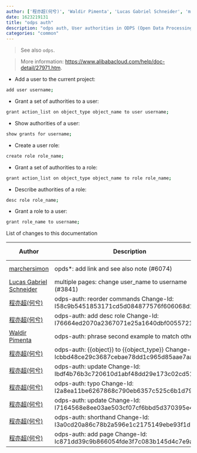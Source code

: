 ```yaml
---
author: ['程亦超(何兮)', 'Waldir Pimenta', 'Lucas Gabriel Schneider', 'marchersimon']
date: 1623219131
title: "odps auth"
description: "odps auth, User authorities in ODPS (Open Data Processing Service)."
categories: "common"
---
```

> See also `odps`.

> More information: <https://www.alibabacloud.com/help/doc-detail/27971.htm>.

- Add a user to the current project:

```bash
add user username;
```

- Grant a set of authorities to a user:

```bash
grant action_list on object_type object_name to user username;
```

- Show authorities of a user:

```bash
show grants for username;
```

- Create a user role:

```bash
create role role_name;
```

- Grant a set of authorities to a role:

```bash
grant action_list on object_type object_name to role role_name;
```

- Describe authorities of a role:

```bash
desc role role_name;
```

- Grant a role to a user:

```bash
grant role_name to username;
```
List of changes to this documentation


Author | Description | ISO 8601 Date | GitHub link
------|-----|-----|-----
[marchersimon](mailto:50295997+marchersimon@users.noreply.github.com) | opds*: add link and see also note (#6074) | 2021-06-09T08:12:11 | [b139da2bb6f8](https://github.com/tldr-pages/tldr/commit/b139da2bb6f8c8cb24c1948278fdd6247ec7ffd3)
[Lucas Gabriel Schneider](mailto:lucas.schneider@sap.com) | multiple pages: change user_name to username (#3841) | 2020-02-08T19:56:05 | [26e019b295f1](https://github.com/tldr-pages/tldr/commit/26e019b295f1782e6dd695b03108f061946327e8)
[程亦超(何兮)](mailto:yichao.cheng@alibaba-inc.com) | odps-auth: reorder commands Change-Id: I58c9b5451853171cd5d084877576f606068d1984 | 2016-05-16T09:17:01 | [b75e25a7fb6e](https://github.com/tldr-pages/tldr/commit/b75e25a7fb6ef0e70e0ebed63583703fb88a6811)
[程亦超(何兮)](mailto:yichao.cheng@alibaba-inc.com) | odps-auth: add desc role Change-Id: I76664ed2070a2367071e25a1640dbf0055721ae6 | 2016-05-16T03:43:04 | [e9fe30d3293f](https://github.com/tldr-pages/tldr/commit/e9fe30d3293f1446f79e1a879b0ce05e01f12150)
[Waldir Pimenta](mailto:waldyrious@gmail.com) | odps-auth: phrase second example to match others | 2016-05-15T12:45:33 | [3d8326e4dd57](https://github.com/tldr-pages/tldr/commit/3d8326e4dd570e13f8e9861ade79a6baaf70fc04)
[程亦超(何兮)](mailto:yichao.cheng@alibaba-inc.com) | odps-auth: {{object}} to {{object_type}} Change-Id: Icbbd48ce29c3687cebae78dd1c965d85aae7aae1 | 2016-05-15T04:56:50 | [443a206d19c8](https://github.com/tldr-pages/tldr/commit/443a206d19c8805eab2bc461a923b3b17410ae69)
[程亦超(何兮)](mailto:yichao.cheng@alibaba-inc.com) | odps-auth: update Change-Id: Ibdf4b76b3c720610d1abf48dd29e173c02cd51f4 | 2016-05-14T05:20:48 | [e3e486e0802d](https://github.com/tldr-pages/tldr/commit/e3e486e0802d3a29c2882376649b3316f457e654)
[程亦超(何兮)](mailto:yichao.cheng@alibaba-inc.com) | odps-auth: typo Change-Id: I2a8ea11be6267868c790eb6357c525c6b1d79715 | 2016-05-12T15:20:57 | [df4710948162](https://github.com/tldr-pages/tldr/commit/df4710948162b15e4cb921617e78cdbdc06cadb7)
[程亦超(何兮)](mailto:yichao.cheng@alibaba-inc.com) | odps-auth: update Change-Id: I7164568e8ee03ae503cf07cf6bbd5d370395e428 | 2016-05-12T15:19:55 | [18d901ba4662](https://github.com/tldr-pages/tldr/commit/18d901ba4662c774c40bc5817ff9cc39dc06a371)
[程亦超(何兮)](mailto:yichao.cheng@alibaba-inc.com) | odps-auth: shorthand Change-Id: I3a0cd20a86c78b2a596e1c2175149ebe93f1d5e1 | 2016-05-12T15:08:15 | [995fa026310e](https://github.com/tldr-pages/tldr/commit/995fa026310e90d93534c875cbbc4f4f673f3783)
[程亦超(何兮)](mailto:yichao.cheng@alibaba-inc.com) | odps-auth: add page Change-Id: Ic871dd39c9b866054fde3f7c083b145d4c7e9a72 | 2016-05-12T15:05:53 | [b67da53549b5](https://github.com/tldr-pages/tldr/commit/b67da53549b5484554a14153bb05a34d5a4179e8)

